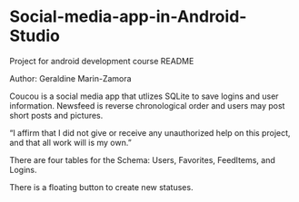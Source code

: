 # Social-media-app-in-Android-Studio
Project for android development course
README

Author: Geraldine Marin-Zamora

Coucou is a social media app that utlizes SQLite to save logins and user information. Newsfeed is reverse chronological order and users may post short posts and pictures. 

“I affirm that I did not give or receive any unauthorized help on this project, and that all work will is my own.”

There are four tables for the Schema: Users, Favorites, FeedItems, and Logins.

There is a floating button to create new statuses.

